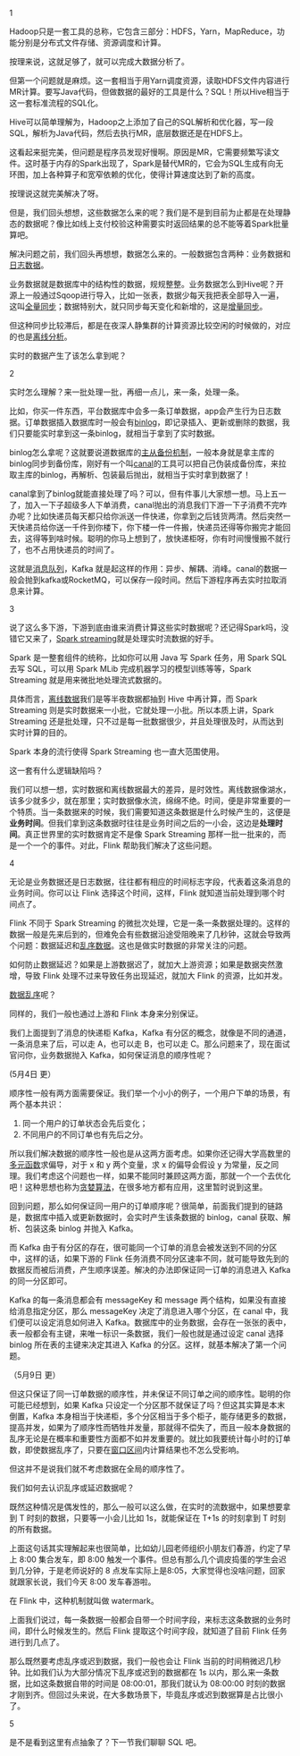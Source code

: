 1

Hadoop只是一套工具的总称，它包含三部分：HDFS，Yarn，MapReduce，功能分别是分布式文件存储、资源调度和计算。

按理来说，这就足够了，就可以完成大数据分析了。

但第一个问题就是麻烦。这一套相当于用Yarn调度资源，读取HDFS文件内容进行MR计算。要写Java代码，但做数据的最好的工具是什么？SQL！所以Hive相当于这一套标准流程的SQL化。

Hive可以简单理解为，Hadoop之上添加了自己的SQL解析和优化器，写一段SQL，解析为Java代码，然后去执行MR，底层数据还是在HDFS上。

这看起来挺完美，但问题是程序员发现好慢啊。原因是MR，它需要频繁写读文件。这时基于内存的Spark出现了，Spark是替代MR的，它会为SQL生成有向无环图，加上各种算子和宽窄依赖的优化，使得计算速度达到了新的高度。

按理说这就完美解决了呀。

但是，我们回头想想，这些数据怎么来的呢？我们是不是到目前为止都是在处理静态的数据呢？像比如线上支付校验这种需要实时返回结果的总不能等着Spark批量算吧。

解决问题之前，我们回头再想想，数据怎么来的。一般数据包含两种：业务数据和[日志数据](https://www.zhihu.com/search?q=%E6%97%A5%E5%BF%97%E6%95%B0%E6%8D%AE&search_source=Entity&hybrid_search_source=Entity&hybrid_search_extra=%7B%22sourceType%22%3A%22answer%22%2C%22sourceId%22%3A1862026844%7D)。

业务数据就是数据库中的结构性的数据，规规整整。业务数据怎么到Hive呢？开源上一般通过Sqoop进行导入，比如一张表，数据少每天我把表全部导入一遍，这叫[全量同步](https://www.zhihu.com/search?q=%E5%85%A8%E9%87%8F%E5%90%8C%E6%AD%A5&search_source=Entity&hybrid_search_source=Entity&hybrid_search_extra=%7B%22sourceType%22%3A%22answer%22%2C%22sourceId%22%3A1862026844%7D)；数据特别大，就只同步每天变化和新增的，这是[增量同步](https://www.zhihu.com/search?q=%E5%A2%9E%E9%87%8F%E5%90%8C%E6%AD%A5&search_source=Entity&hybrid_search_source=Entity&hybrid_search_extra=%7B%22sourceType%22%3A%22answer%22%2C%22sourceId%22%3A1862026844%7D)。

但这种同步比较滞后，都是在夜深人静集群的计算资源比较空闲的时候做的，对应的也是[离线分析](https://www.zhihu.com/search?q=%E7%A6%BB%E7%BA%BF%E5%88%86%E6%9E%90&search_source=Entity&hybrid_search_source=Entity&hybrid_search_extra=%7B%22sourceType%22%3A%22answer%22%2C%22sourceId%22%3A1862026844%7D)。

实时的数据产生了该怎么拿到呢？

2

实时怎么理解？来一批处理一批，再细一点儿，来一条，处理一条。

比如，你买一件东西，平台数据库中会多一条订单数据，app会产生行为日志数据。订单数据插入数据库时一般会有[binlog](https://www.zhihu.com/search?q=binlog&search_source=Entity&hybrid_search_source=Entity&hybrid_search_extra=%7B%22sourceType%22%3A%22answer%22%2C%22sourceId%22%3A1862026844%7D)，即记录插入、更新或删除的数据，我们只要能实时拿到这一条binlog，就相当于拿到了实时数据。

binlog怎么拿呢？这就要说道数据库的[主从备份机制](https://www.zhihu.com/search?q=%E4%B8%BB%E4%BB%8E%E5%A4%87%E4%BB%BD%E6%9C%BA%E5%88%B6&search_source=Entity&hybrid_search_source=Entity&hybrid_search_extra=%7B%22sourceType%22%3A%22answer%22%2C%22sourceId%22%3A1862026844%7D)，一般本身就是拿主库的binlog同步到备份库，刚好有一个叫[canal](https://www.zhihu.com/search?q=canal&search_source=Entity&hybrid_search_source=Entity&hybrid_search_extra=%7B%22sourceType%22%3A%22answer%22%2C%22sourceId%22%3A1862026844%7D)的工具可以把自己伪装成备份库，来拉取主库的binlog，再解析、包装最后抛出，就相当于实时拿到数据了！

canal拿到了binlog就能直接处理了吗？可以，但有件事儿大家想一想。马上五一了，加入一下子超级多人下单消费，canal抛出的消息我们下游一下子消费不完咋办呢？比如快递员每天都只给你派送一件快递，你拿到之后钱货两清。然后突然一天快递员给你送一千件到你楼下，你下楼一件一件搬，快递员还得等你搬完才能回去，这得等到啥时候。聪明的你马上想到了，放快递柜呀，你有时间慢慢搬不就行了，也不占用快递员的时间了。

这就是[消息队列](https://www.zhihu.com/search?q=%E6%B6%88%E6%81%AF%E9%98%9F%E5%88%97&search_source=Entity&hybrid_search_source=Entity&hybrid_search_extra=%7B%22sourceType%22%3A%22answer%22%2C%22sourceId%22%3A1862026844%7D)，Kafka 就是起这样的作用：异步、解耦、消峰。canal的数据一般会抛到kafka或RocketMQ，可以保存一段时间。然后下游程序再去实时拉取消息来计算。

3

说了这么多下游，下游到底由谁来消费计算这些实时数据呢？还记得Spark吗，没错它又来了，[Spark streaming](https://www.zhihu.com/search?q=Spark%20streaming&search_source=Entity&hybrid_search_source=Entity&hybrid_search_extra=%7B%22sourceType%22%3A%22answer%22%2C%22sourceId%22%3A1862026844%7D)就是处理实时流数据的好手。

Spark 是一整套组件的统称，比如你可以用 Java 写 Spark 任务，用 Spark SQL 去写 SQL，可以用 Spark MLib 完成机器学习的模型训练等等，Spark Streaming 就是用来微批地处理流式数据的。

具体而言，[离线数据](https://www.zhihu.com/search?q=%E7%A6%BB%E7%BA%BF%E6%95%B0%E6%8D%AE&search_source=Entity&hybrid_search_source=Entity&hybrid_search_extra=%7B%22sourceType%22%3A%22answer%22%2C%22sourceId%22%3A1862026844%7D)我们是等半夜数据都抽到 Hive 中再计算，而 Spark Streaming 则是实时数据来一小批，它就处理一小批。所以本质上讲，Spark Streaming 还是批处理，只不过是每一批数据很少，并且处理很及时，从而达到实时计算的目的。

Spark 本身的流行使得 Spark Streaming 也一直大范围使用。

这一套有什么逻辑缺陷吗？

我们可以想一想，实时数据和离线数据最大的差异，是时效性。离线数据像湖水，该多少就多少，就在那里；实时数据像水流，绵绵不绝。时间，便是非常重要的一个特质。当一条数据来的时候，我们需要知道这条数据是什么时候产生的，这便是**业务时间**。但我们拿到这条数据时往往是业务时间之后的一小会，这边是**处理时间**。真正世界里的实时数据肯定不是像 Spark Streaming 那样一批一批来的，而是一个一个的事件。对此，Flink 帮助我们解决了这些问题。

4

无论是业务数据还是日志数据，往往都有相应的时间标志字段，代表着这条消息的业务时间。你可以让 Flink 选择这个时间，这样，Flink 就知道当前处理到哪个时间点了。

Flink 不同于 Spark Streaming 的微批次处理，它是一条一条数据处理的。这样的数据一般是先来后到的，但难免会有些数据沿途受阻晚来了几秒钟，这就会导致两个问题：数据延迟和[乱序数据](https://www.zhihu.com/search?q=%E4%B9%B1%E5%BA%8F%E6%95%B0%E6%8D%AE&search_source=Entity&hybrid_search_source=Entity&hybrid_search_extra=%7B%22sourceType%22%3A%22answer%22%2C%22sourceId%22%3A1862026844%7D)。这也是做实时数据的非常关注的问题。

如何防止数据延迟？如果是上游数据迟了，就加大上游资源；如果是数据突然激增，导致 Flink 处理不过来导致任务出现延迟，就加大 Flink 的资源，比如并发。

[数据乱序](https://www.zhihu.com/search?q=%E6%95%B0%E6%8D%AE%E4%B9%B1%E5%BA%8F&search_source=Entity&hybrid_search_source=Entity&hybrid_search_extra=%7B%22sourceType%22%3A%22answer%22%2C%22sourceId%22%3A1862026844%7D)呢？

同样的，我们一般也通过上游和 Flink 本身来分别保证。

我们上面提到了消息的快递柜 Kafka，Kafka 有分区的概念，就像是不同的通道，一条消息来了后，可以走 A，也可以走 B，也可以走 C。那么问题来了，现在面试官问你，业务数据抛入 Kafka，如何保证消息的顺序性呢？

(5月4日 更）

顺序性一般有两方面需要保证。我们举一个小小的例子，一个用户下单的场景，有两个基本共识：

1.  同一个用户的订单状态会先后变化；
2.  不同用户的不同订单也有先后之分。

所以我们解决数据的顺序性一般也是从这两方面考虑。如果你还记得大学高数里的[多元函数](https://www.zhihu.com/search?q=%E5%A4%9A%E5%85%83%E5%87%BD%E6%95%B0&search_source=Entity&hybrid_search_source=Entity&hybrid_search_extra=%7B%22sourceType%22%3A%22answer%22%2C%22sourceId%22%3A1862026844%7D)求偏导，对于 x 和 y 两个变量，求 x 的偏导会假设 y 为常量，反之同理。我们考虑这个问题也一样，如果不能同时兼顾这两方面，那就一个一个去优化吧！这种思想也称为[贪婪算法](https://www.zhihu.com/search?q=%E8%B4%AA%E5%A9%AA%E7%AE%97%E6%B3%95&search_source=Entity&hybrid_search_source=Entity&hybrid_search_extra=%7B%22sourceType%22%3A%22answer%22%2C%22sourceId%22%3A1862026844%7D)，在很多地方都有应用，这里暂时说到这里。

回到问题，那么如何保证同一用户的订单顺序呢？很简单，前面我们提到的链路是，数据库中插入或更新数据时，会实时产生该条数据的 binlog，canal 获取、解析、包装这条 binlog 并抛入 Kafka。

而 Kafka 由于有分区的存在，很可能同一个订单的消息会被发送到不同的分区中，这样的话，如果下游的 Flink 任务消费不同分区速率不同，就可能导致先到的数据反而被后消费，产生顺序误差。解决的办法即保证同一订单的消息进入 Kafka 的同一分区即可。

Kafka 的每一条消息都会有 messageKey 和 message 两个结构，如果没有直接给消息指定分区，那么 messageKey 决定了消息进入哪个分区，在 canal 中，我们便可以设定消息如何进入 Kafka。数据库中的业务数据，会存在一张张的表中，表一般都会有主键，来唯一标识一条数据，我们一般也就是通过设定 canal 选择 binlog 所在表的主键来决定其进入 Kafka 的分区。这样，就基本解决了第一个问题。

（5月9日 更）

但这只保证了同一订单数据的顺序性，并未保证不同订单之间的顺序性。聪明的你可能已经想到，如果 Kafka 只设定一个分区那不就保证了吗？但这其实算是本末倒置，Kafka 本身相当于快递柜，多个分区相当于多个柜子，能存储更多的数据，提高并发，如果为了顺序性而牺牲并发量，那就得不偿失了，而且一般本身数据的乱序无论是在概率和重要性方面都不如并发重要的。就比如我要统计每小时的订单数，即使数据乱序了，只要在[窗口区间](https://www.zhihu.com/search?q=%E7%AA%97%E5%8F%A3%E5%8C%BA%E9%97%B4&search_source=Entity&hybrid_search_source=Entity&hybrid_search_extra=%7B%22sourceType%22%3A%22answer%22%2C%22sourceId%22%3A1862026844%7D)内计算结果也不怎么受影响。

但这并不是说我们就不考虑数据在全局的顺序性了。

我们如何去认识乱序或延迟数据呢？

既然这种情况是偶发性的，那么一般可以这么做，在实时的流数据中，如果想要拿到 T 时刻的数据，只要等一小会儿比如 1s，就能保证在 T+1s 的时刻拿到 T 时刻的所有数据。

上面这句话其实理解起来也很简单，比如幼儿园老师组织小朋友们春游，约定了早上 8:00 集合发车，即 8:00 触发一个事件。但总有那么几个调皮捣蛋的学生会迟到几分钟，于是老师说好的 8 点发车实际上是8:05，大家觉得也没啥问题，回家就跟家长说，我们今天 8:00 发车春游啦。

在 Flink 中，这种机制就叫做 watermark。

上面我们说过，每一条数据一般都会自带一个时间字段，来标志这条数据的业务时间，即什么时候发生的。然后 Flink 提取这个时间字段，就知道了目前 Flink 任务进行到几点了。

那么既然要考虑乱序或迟到数据，我们一般也会让 Flink 当前的时间稍微迟几秒钟。比如我们认为大部分情况下乱序或迟到的数据都在 1s 以内，那么来一条数据，比如这条数据自带的时间是 08:00:01，那我们就认为 08:00:00 时刻的数据才刚到齐。但回过头来说，在大多数场景下，毕竟乱序或迟到数据算是占比很小了。

5

是不是看到这里有点抽象了？下一节我们聊聊 SQL 吧。